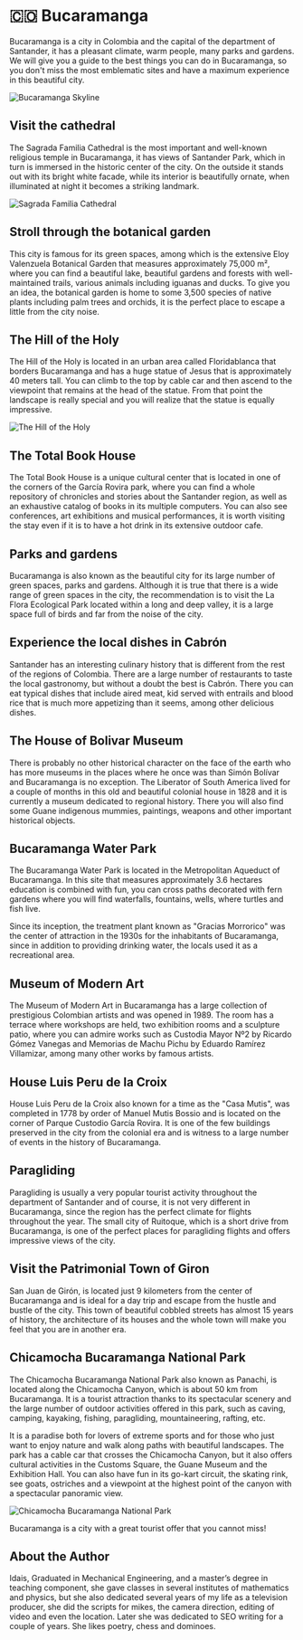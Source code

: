 ﻿ # 🇨🇴 Bucaramanga

Bucaramanga is a city in Colombia and the capital of the department of Santander, it has a pleasant climate, warm people, many parks and gardens. We will give you a guide to the best things you can do in Bucaramanga, so you don't miss the most emblematic sites and have a maximum experience in this beautiful city.

![Bucaramanga Skyline](_static/images/bucaramanga/bucaramanga.jpg)

## Visit the cathedral

The Sagrada Familia Cathedral is the most important and well-known religious temple in Bucaramanga, it has views of Santander Park, which in turn is immersed in the historic center of the city. On the outside it stands out with its bright white facade, while its interior is beautifully ornate, when illuminated at night it becomes a striking landmark.

![Sagrada Familia Cathedral](_static/images/bucaramanga/sagrada-familia-cathedral.jpg)

## Stroll through the botanical garden

This city is famous for its green spaces, among which is the extensive Eloy Valenzuela Botanical Garden that measures approximately 75,000 m², where you can find a beautiful lake, beautiful gardens and forests with well-maintained trails, various animals including iguanas and ducks. To give you an idea, the botanical garden is home to some 3,500 species of native plants including palm trees and orchids, it is the perfect place to escape a little from the city noise.

## The Hill of the Holy

The Hill of the Holy is located in an urban area called Floridablanca that borders Bucaramanga and has a huge statue of Jesus that is approximately 40 meters tall. You can climb to the top by cable car and then ascend to the viewpoint that remains at the head of the statue. From that point the landscape is really special and you will realize that the statue is equally impressive.

![The Hill of the Holy](_static/images/bucaramanga/the-hill-of-the-holy.jpg)

## The Total Book House

The Total Book House is a unique cultural center that is located in one of the corners of the García Rovira park, where you can find a whole repository of chronicles and stories about the Santander region, as well as an exhaustive catalog of books in its multiple computers. You can also see conferences, art exhibitions and musical performances, it is worth visiting the stay even if it is to have a hot drink in its extensive outdoor cafe.

## Parks and gardens

Bucaramanga is also known as the beautiful city for its large number of green spaces, parks and gardens. Although it is true that there is a wide range of green spaces in the city, the recommendation is to visit the La Flora Ecological Park located within a long and deep valley, it is a large space full of birds and far from the noise of the city.

## Experience the local dishes in Cabrón

Santander has an interesting culinary history that is different from the rest of the regions of Colombia. There are a large number of restaurants to taste the local gastronomy, but without a doubt the best is Cabrón. There you can eat typical dishes that include aired meat, kid served with entrails and blood rice that is much more appetizing than it seems, among other delicious dishes.

## The House of Bolivar Museum

There is probably no other historical character on the face of the earth who has more museums in the places where he once was than Simón Bolívar and Bucaramanga is no exception. The Liberator of South America lived for a couple of months in this old and beautiful colonial house in 1828 and it is currently a museum dedicated to regional history. There you will also find some Guane indigenous mummies, paintings, weapons and other important historical objects.

## Bucaramanga Water Park

The Bucaramanga Water Park is located in the Metropolitan Aqueduct of Bucaramanga. In this site that measures approximately 3.6 hectares education is combined with fun, you can cross paths decorated with fern gardens where you will find waterfalls, fountains, wells, where turtles and fish live.

Since its inception, the treatment plant known as "Gracias Morrorico" was the center of attraction in the 1930s for the inhabitants of Bucaramanga, since in addition to providing drinking water, the locals used it as a recreational area.

## Museum of Modern Art

The Museum of Modern Art in Bucaramanga has a large collection of prestigious Colombian artists and was opened in 1989. The room has a terrace where workshops are held, two exhibition rooms and a sculpture patio, where you can admire works such as Custodia Mayor Nº2 by Ricardo Gómez Vanegas and Memorias de Machu Pichu by Eduardo Ramírez Villamizar, among many other works by famous artists.

## House Luis Peru de la Croix

House Luis Peru de la Croix  also known for a time as the "Casa Mutis", was completed in 1778 by order of Manuel Mutis Bossio and is located on the corner of Parque Custodio García Rovira. It is one of the few buildings preserved in the city from the colonial era and is witness to a large number of events in the history of Bucaramanga.

## Paragliding

Paragliding is usually a very popular tourist activity throughout the department of Santander and of course, it is not very different in Bucaramanga, since the region has the perfect climate for flights throughout the year. The small city of Ruitoque, which is a short drive from Bucaramanga, is one of the perfect places for paragliding flights and offers impressive views of the city.

## Visit the Patrimonial Town of Giron

San Juan de Girón, is located just 9 kilometers from the center of Bucaramanga and is ideal for a day trip and escape from the hustle and bustle of the city. This town of beautiful cobbled streets has almost 15 years of history, the architecture of its houses and the whole town will make you feel that you are in another era.

## Chicamocha Bucaramanga National Park

The Chicamocha Bucaramanga National Park also known as Panachi, is located along the Chicamocha Canyon, which is about 50 km from Bucaramanga. It is a tourist attraction thanks to its spectacular scenery and the large number of outdoor activities offered in this park, such as caving, camping, kayaking, fishing, paragliding, mountaineering, rafting, etc.

It is a paradise both for lovers of extreme sports and for those who just want to enjoy nature and walk along paths with beautiful landscapes. The park has a cable car that crosses the Chicamocha Canyon, but it also offers cultural activities in the Customs Square, the Guane Museum and the Exhibition Hall. You can also have fun in its go-kart circuit, the skating rink, see goats, ostriches and a viewpoint at the highest point of the canyon with a spectacular panoramic view.

![Chicamocha Bucaramanga National Park](_static/images/bucaramanga/chicamocha-bucaramanga-national-park.jpg)

Bucaramanga is a city with a great tourist offer that you cannot miss!

## About the Author

Idais, Graduated in Mechanical Engineering, and a master’s degree in teaching component, she gave classes in several institutes of mathematics and physics, but she also dedicated several years of my life as a television producer, she did the scripts for mikes, the camera direction, editing of video and even the location. Later she was dedicated to SEO writing for a couple of years. She likes poetry, chess and dominoes.
